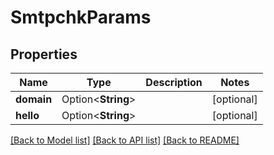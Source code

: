 # SmtpchkParams

## Properties

Name | Type | Description | Notes
------------ | ------------- | ------------- | -------------
**domain** | Option<**String**> |  | [optional]
**hello** | Option<**String**> |  | [optional]

[[Back to Model list]](../README.md#documentation-for-models) [[Back to API list]](../README.md#documentation-for-api-endpoints) [[Back to README]](../README.md)


